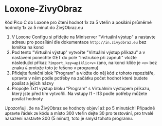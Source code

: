 # Loxone-ZivyObraz
Kód Pico C do Loxone pro čtení hodnot 1x za 5 vteřin a posílání průměrné hodnoty 1x za 5 minut do ŽivýObraz.eu

1. V Loxone Configu si přidejte na Miniserver "Virtuální výstup" a nastavte adresu pro poosílání dle dokumentace `http://in.zivyobraz.eu` bez lomítka na konci
2. Pod tento "Virtuální výstup" vytvořte "Virtuální výstup příkazu" a v nastavení ponechte GET do pole "Instrukce při zapnutí" vložte následující příkaz `?import_key=apiklic<v>` (ano, na konci klíče je `<v>` bez znaku `&` protože toto je řešeno v programu)
3. Přidejte funkční blok "Program" a vložte do něj kód z tohoto repozitáře, upravte v něm podle potřeby na začátku počet hodnot které budete posílat a jejich názvy
4. Propojte Txt1 výstup bloku "Program" s Virtuálním výstupem příkazu, který jste před tím vytvořili. Na vstupy I1 - I13 podle potřeby můžete posílat hodnoty

Upozorňuji, že na ŽivýObraz se hodnoty objeví až po 5 minutách! Případně upravte řádek `26` kódu a místo 300 vteřin dejte 30 pro testování, pro trvalé nasazení nastavte 300 (5 minut), toto je smysl tohoto programu.
